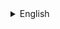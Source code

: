<details>
<summary>English</summary>

## Overview
I am a canadian student at Franco-Cité secondary school.

#### Communication Languagues:
+ English
+ French
+ Spanish (barely)

#### Programming Languages (in order of most comfortable to least comfortable):
<ul>
  <p><img src="https://github.com/101010101010101011010/101010101010101011010/assets/112583675/19d116ea-d3b3-4ab4-ac93-ec6cdcfb55cc" alt="Java logo" width="20" style="vertical-align:middle"/> Java</p>
  <p><img src="https://github.com/101010101010101011010/101010101010101011010/assets/112583675/1524f919-0ab7-4176-9b49-287a0f64f692)" alt="Python logo" width="20" style="vertical-align:middle"/> Python</p>
  <p><img src="https://github.com/101010101010101011010/101010101010101011010/assets/112583675/6066b943-2125-48dd-b35e-7be6ab294c5e" alt="Swift logo" width="20" style="vertical-align:middle"/> Swift</p>
  <p><img src="https://github.com/101010101010101011010/101010101010101011010/assets/112583675/cedf9f12-8575-4f8b-bb70-227f91924f1f" alt="HTML logo" width="20" style="vertical-align:middle"/> HTML/CSS/Javascript</p>
</ul>

</details>
